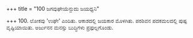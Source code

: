 +++
title = "100 ಜಗವುಘೇಯೆನ್ದುದು ಜಯಧ್ವನಿ"

+++
100. ಲೋಕವು 'ಉಘೇ' ಎಂದಿತು. ಆಕಾಶದಲ್ಲಿ ಜಯಕಾರ ಮೊಳಗಿತು. ಪರಶಿವನ ಪದಕಮಲದಲ್ಲಿ ಪುಷ್ಪ ವೃಷ್ಟಿಯಾಯಿತು. ಅರ್ಜುನನ ಮನಸ್ಸು ಬುದ್ಧಿಗಳು ಪ್ರಫುಲ್ಲಗೊಂಡು.